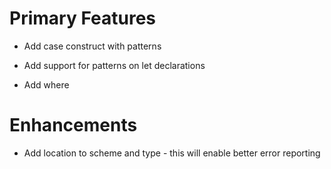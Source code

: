 # Primary Features

* Add case construct with patterns

* Add support for patterns on let declarations

* Add where



# Enhancements

* Add location to scheme and type - this will enable better error reporting

